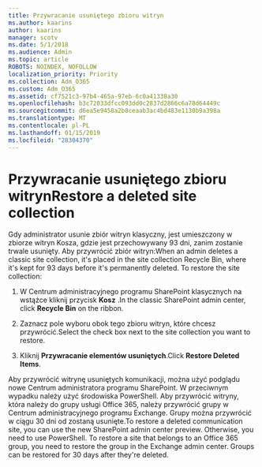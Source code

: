```yaml
---
title: Przywracanie usuniętego zbioru witryn
ms.author: kaarins
author: kaarins
manager: scotv
ms.date: 5/1/2018
ms.audience: Admin
ms.topic: article
ROBOTS: NOINDEX, NOFOLLOW
localization_priority: Priority
ms.collection: Adm_O365
ms.custom: Adm_O365
ms.assetid: cf7521c3-97b4-465a-97eb-6c0a41338a30
ms.openlocfilehash: b3c72033dfcc093dd0c2837d2866c6a78d64449c
ms.sourcegitcommit: d6ea5e9458a2b8ceaab3ac4bd483e1130b9a398a
ms.translationtype: MT
ms.contentlocale: pl-PL
ms.lasthandoff: 01/15/2019
ms.locfileid: "28304370"
---
```

# <a name="restore-a-deleted-site-collection"></a><span data-ttu-id="64247-102">Przywracanie usuniętego zbioru witryn</span><span class="sxs-lookup"><span data-stu-id="64247-102">Restore a deleted site collection</span></span>

<span data-ttu-id="64247-p101">Gdy administrator usunie zbiór witryn klasyczny, jest umieszczony w zbiorze witryn Kosza, gdzie jest przechowywany 93 dni, zanim zostanie trwale usunięty. Aby przywrócić zbiór witryn:</span><span class="sxs-lookup"><span data-stu-id="64247-p101">When an admin deletes a classic site collection, it's placed in the site collection Recycle Bin, where it's kept for 93 days before it's permanently deleted. To restore the site collection:</span></span>
  
1. <span data-ttu-id="64247-105">W Centrum administracyjnego programu SharePoint klasycznych na wstążce kliknij przycisk **Kosz** .</span><span class="sxs-lookup"><span data-stu-id="64247-105">In the classic SharePoint admin center, click **Recycle Bin** on the ribbon.</span></span> 
    
2. <span data-ttu-id="64247-106">Zaznacz pole wyboru obok tego zbioru witryn, które chcesz przywrócić.</span><span class="sxs-lookup"><span data-stu-id="64247-106">Select the check box next to the site collection you want to restore.</span></span>
    
3. <span data-ttu-id="64247-107">Kliknij **Przywracanie elementów usuniętych**.</span><span class="sxs-lookup"><span data-stu-id="64247-107">Click **Restore Deleted Items**.</span></span>
    
<span data-ttu-id="64247-p102">Aby przywrócić witrynę usuniętych komunikacji, można użyć podglądu nowe Centrum administratora programu SharePoint. W przeciwnym wypadku należy użyć środowiska PowerShell. Aby przywrócić witryny, która należy do grupy usługi Office 365, należy przywrócić grupy w Centrum administracyjnego programu Exchange. Grupy można przywrócić w ciągu 30 dni od zostaną usunięte.</span><span class="sxs-lookup"><span data-stu-id="64247-p102">To restore a deleted communication site, you can use the new SharePoint admin center preview. Otherwise, you need to use PowerShell. To restore a site that belongs to an Office 365 group, you need to restore the group in the Exchange admin center. Groups can be restored for 30 days after they're deleted.</span></span>
  

